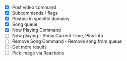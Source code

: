 - [x] Post video command
- [x] Subcommands / flags
- [x] Postpic in specific domains
- [x] Song queue
- [x] Now Playing Command 
- [ ] Now playing - Show Current Time, Plus info
- [ ] Remove Song Command - Remove song from queue
- [ ] Get more results
- [ ] Pick image via Reactions